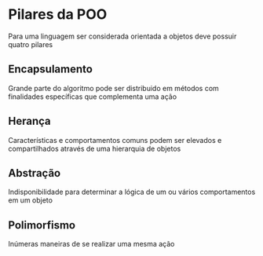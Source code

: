 # Pilares da POO
Para uma linguagem ser considerada orientada a objetos deve possuir quatro pilares
## Encapsulamento
Grande parte do algoritmo pode ser distribuido em métodos com finalidades específicas que complementa uma ação
## Herança
Características e comportamentos comuns podem ser elevados e compartilhados através de uma hierarquia de objetos
## Abstração
Indisponibilidade para determinar a lógica de um ou vários comportamentos em um objeto
## Polimorfismo
Inúmeras maneiras de se realizar uma mesma ação